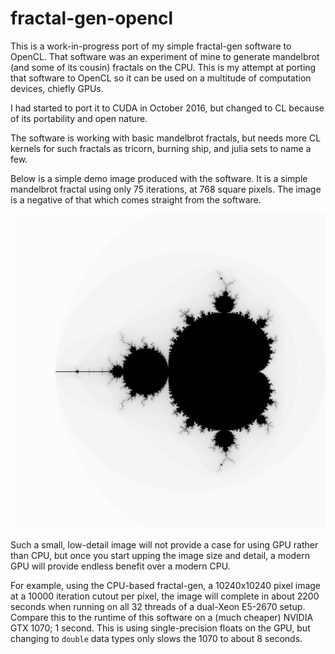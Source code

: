 # fractal-gen-opencl

This is a work-in-progress port of my simple fractal-gen software to OpenCL.
That software was an experiment of mine to generate mandelbrot (and some of
its cousin) fractals on the CPU. This is my attempt at porting that software to
OpenCL so it can be used on a multitude of computation devices, chiefly GPUs.

I had started to port it to CUDA in October 2016, but changed to CL because
of its portability and open nature.

The software is working with basic mandelbrot fractals, but needs more CL
kernels for such fractals as tricorn, burning ship, and julia sets to name a
few.

Below is a simple demo image produced with the software. It is a simple
mandelbrot fractal using only 75 iterations, at 768 square pixels. The
image is a negative of that which comes straight from the software.

![Demo mandelbrot image](./demo.png)

Such a small, low-detail image will not provide a case for using GPU rather
than CPU, but once you start upping the image size and detail, a modern GPU
will provide endless benefit over a modern CPU.

For example, using the CPU-based fractal-gen, a 10240x10240 pixel image at a
10000 iteration cutout per pixel, the image will complete in about 2200 seconds
when running on all 32 threads of a dual-Xeon E5-2670 setup. Compare this to
the runtime of this software on a (much cheaper) NVIDIA GTX 1070; 1 second.
This is using single-precision floats on the GPU, but changing to `double` data
types only slows the 1070 to about 8 seconds.

